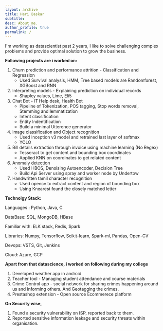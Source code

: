 ```yaml
---
layout: archive
title: Hari Baskar
subtitle:
desc: About me.
author_profile: true
permalink: /
---
```


I'm working as datascientist past 2 years, I like to solve challenging complex problems and provide optimal solution to grow the business.

**Following projects are i worked on:**
1. Churn prediction and performance attrition - Classification and Regression
   - Used Survival analysis, HMM, Tree based models are Randomforest, XGBoost and RNN
2. Interpreting models - Explaining prediction on individual records
   - Shapley values, Lime, Eli5 
3. Chat Bot - IT Help desk, Health Bot
   - Pipeline of Tokenization, POS tagging, Stop words removal, Stemming and lemmatization
   - Intent classification
   - Entity Indentification
   - Build a minimal Utterence generator
4. Image classification and Object recognition
   - Used Inception v3 model and retrained last layer of softmax
   - YOLO
5. Bill details extraction through invoice using machine learning (No Regex)
   - Tesseract to get content and bounding box coordinates
   - Applied KNN on coordinates to get related content
6. Anomaly detection
   - Used HBOS, Denoising Autoencoder, Decision Tree
   - Build Api Server using spray and worker node by Undertow
7. Handwritten tamil character recognition
   - Used opencv to extract content and region of bounding box
   - Using Knearest found the closely matched letter
   
**Technolgy Stack:**

Languages : Python, Java, C 

DataBase: SQL, MongoDB, HBase

Familiar with: ELK stack, Redis, Spark

Libraries: Numpy, Tensorflow, Scikit-learn, Spark-ml, Pandas, Open-CV

Devops: VSTS, Git, Jenkins

Cloud: Azure, GCP

**Apart from that datascience, i worked on following during my college**
1. Developed weather app in android
2. Teacher tool - Managing student attendance and course materials
3. Crime Control app - social network for sharing crimes happening around us and informing others. And Geotagging the crimes.
4. Prestashop extension - Open source Ecommerece platform 

**On Security wise,**
1. Found a security vulnerability on ISP, reported back to them.
2. Reported sensitive information leakage and security threats within organisation.

